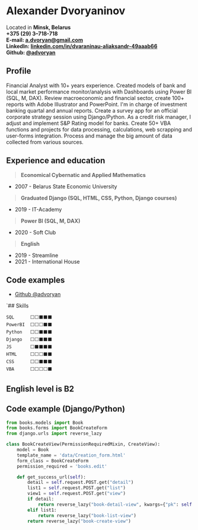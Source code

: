 # Alexander Dvoryaninov

Located in **Minsk, Belarus**  
**+375 (29) 3–718-718  
E-mail: [a.dvoryan@gmail.com](mailto:a.dvoryan@gmail.com) \
LinkedIn: [linkedin.com/in/dvaraninau-aliaksandr-49aaab66](https://www.linkedin.com/in/dvaraninau-aliaksandr-49aaab66/) \
Github: [@advoryan](https://github.com/advoryan)**

## Profile

Financial Analyst with 10+ years experience. Created models of bank and local market performance monitor/analysis with Dashboards using Power BI (SQL, M, DAX). Review macroeconomic and financial sector, create 100+ reports with Adobe Illustrator and PowerPoint. I'm in charge of investment banking quartal and annual reports. Create a survey app for an official corporate strategy session using Django/Python. As a credit risk manager, I adjust and implement S&P Rating model for banks. Create 50+ VBA functions and projects for data processing, calculations, web scrapping and user-forms integration. Process and manage the big amount of data collected from various sources.

## Experience and education

>**Economical Cybernatic and Applied Mathematics**
* 2007 - Belarus State Economic University

>**Graduated Django (SQL, HTML, CSS, Python, Django courses)**  
* 2019 - IT-Academy

>**Power BI (SQL, M, DAX)**
* 2020 - Soft Club

>**English**
* 2019 - Streamline
* 2021 - International House

## Code examples

* [Github @advoryan](https://github.com/advoryan)

`## Skills

```
SQL      ⬜️⬜️⬛️⬛️⬛️
PowerBI  ⬜️⬜️⬜️⬛️⬛️
Python   ⬜️⬜️⬛️⬛️⬛️
Django   ⬜️⬜️⬛️⬛️⬛️
JS       ⬜️⬛️⬛️⬛️⬛️
HTML     ⬜️⬜️⬜️⬛️⬛️
CSS      ⬜️⬜️⬛️⬛️⬛️
VBA      ⬜️⬜️⬜️⬜️⬛️
```
## English level is B2

## Code example (Django/Python)
```Python
from books.models import Book
from books.forms import BookCreateForm
from django.urls import reverse_lazy

class BookCreateView(PermissionRequiredMixin, CreateView):
    model = Book
    template_name = 'data/Creation_form.html'
    form_class = BookCreateForm
    permission_required = 'books.edit'

    def get_success_url(self):
        detail = self.request.POST.get("detail")
        list1 = self.request.POST.get("list")
        view1 = self.request.POST.get("view")
        if detail:
            return reverse_lazy("book-detail-view", kwargs={"pk": self.object.pk})
        elif list1:
            return reverse_lazy("book-list-view")
        return reverse_lazy("book-create-view")
```